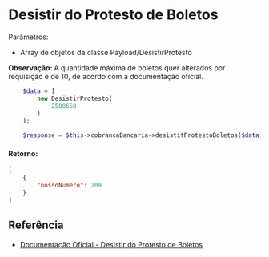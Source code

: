 # Desistir do Protesto de Boletos

Parâmetros:
- Array de objetos da classe Payload/DesistirProtesto

<b>Observação: </b>A quantidade máxima de boletos quer alterados por requisição é de 10, de acordo com a documentação oficial.

```php
    $data = [
        new DesistirProtesto(
            2588658
        )
    ];

    $response = $this->cobrancaBancaria->desistitProtestoBoletos($data);
```
#### Retorno:

```json
[
    {
        "nossoNumero": 209
    }
]
```

## Referência

- [Documentação Oficial - Desistir do Protesto de Boletos](https://documenter.getpostman.com/view/20565799/Uzs6yNhe#b27936c3-b7e0-446a-b5f7-d167ba240eca)